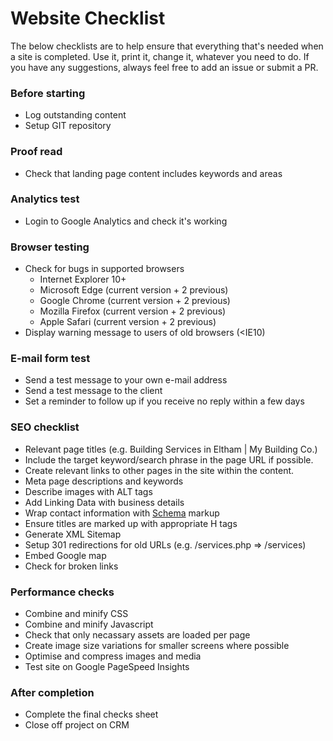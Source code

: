 # Website Checklist

The below checklists are to help ensure that everything that's needed when a site is completed. Use it, print it, change it, whatever you need to do. If you have any suggestions, always feel free to add an issue or submit a PR.

### Before starting
- Log outstanding content
- Setup GIT repository

### Proof read
- Check that landing page content includes keywords and areas

### Analytics test
- Login to Google Analytics and check it's working

### Browser testing
- Check for bugs in supported browsers
    - Internet Explorer 10+
    - Microsoft Edge (current version + 2 previous)
    - Google Chrome (current version + 2 previous)
    - Mozilla Firefox (current version + 2 previous)
    - Apple Safari (current version + 2 previous)
- Display warning message to users of old browsers (<IE10)

### E-mail form test
- Send a test message to your own e-mail address
- Send a test message to the client
- Set a reminder to follow up if you receive no reply within a few days

### SEO checklist
- Relevant page titles (e.g. Building Services in Eltham | My Building Co.)
- Include the target keyword/search phrase in the page URL if possible.
- Create relevant links to other pages in the site within the content.
- Meta page descriptions and keywords
- Describe images with ALT tags
- Add Linking Data with business details
- Wrap contact information with [Schema](https://schema.org/docs/gs.html) markup
- Ensure titles are marked up with appropriate H tags
- Generate XML Sitemap
- Setup 301 redirections for old URLs (e.g. /services.php => /services)
- Embed Google map
- Check for broken links

### Performance checks
- Combine and minify CSS
- Combine and minify Javascript
- Check that only necassary assets are loaded per page
- Create image size variations for smaller screens where possible
- Optimise and compress images and media
- Test site on Google PageSpeed Insights

### After completion
- Complete the final checks sheet
- Close off project on CRM
